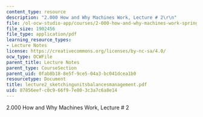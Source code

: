 ```yaml
---
content_type: resource
description: "2.000 How and Why Machines Work, Lecture # 2\r\n"
file: /ol-ocw-studio-app/courses/2-000-how-and-why-machines-work-spring-2002/87856eefc0c966f97e803c3a7c6a8e14_lecture2_sketchingunitsbalancesmanagement.pdf
file_size: 1902456
file_type: application/pdf
learning_resource_types:
- Lecture Notes
license: https://creativecommons.org/licenses/by-nc-sa/4.0/
ocw_type: OCWFile
parent_title: Lecture Notes
parent_type: CourseSection
parent_uid: 0fab8b18-8e5f-9ce5-04a3-bc041dcea1b0
resourcetype: Document
title: lecture2_sketchingunitsbalancesmanagement.pdf
uid: 87856eef-c0c9-66f9-7e80-3c3a7c6a8e14
---
```

2.000 How and Why Machines Work, Lecture # 2
